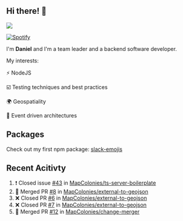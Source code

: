 ## Hi there! 👋

<p>
  <img src="https://github-readme-stats.vercel.app/api?username=syncush&theme=tokyonight">
</p>

[![Spotify](https://novatorem-rust.vercel.app/api/spotify)](https://open.spotify.com/user/syncush)

I'm **Daniel** and I'm a team leader and a backend software developer.

My interests:

⚡ NodeJS

☑️ Testing techniques and best practices

🌍 Geospatiality

🧠 Event driven architectures

## Packages
Check out my first npm package: [slack-emojis](https://www.npmjs.com/package/slack-emojis)

## Recent Acitivty
<!--START_SECTION:activity-->
1. ❗️ Closed issue [#43](https://github.com/MapColonies/ts-server-boilerplate/issues/43) in [MapColonies/ts-server-boilerplate](https://github.com/MapColonies/ts-server-boilerplate)
2. 🎉 Merged PR [#8](https://github.com/MapColonies/external-to-geojson/pull/8) in [MapColonies/external-to-geojson](https://github.com/MapColonies/external-to-geojson)
3. ❌ Closed PR [#6](https://github.com/MapColonies/external-to-geojson/pull/6) in [MapColonies/external-to-geojson](https://github.com/MapColonies/external-to-geojson)
4. ❌ Closed PR [#7](https://github.com/MapColonies/external-to-geojson/pull/7) in [MapColonies/external-to-geojson](https://github.com/MapColonies/external-to-geojson)
5. 🎉 Merged PR [#12](https://github.com/MapColonies/change-merger/pull/12) in [MapColonies/change-merger](https://github.com/MapColonies/change-merger)
<!--END_SECTION:activity-->
